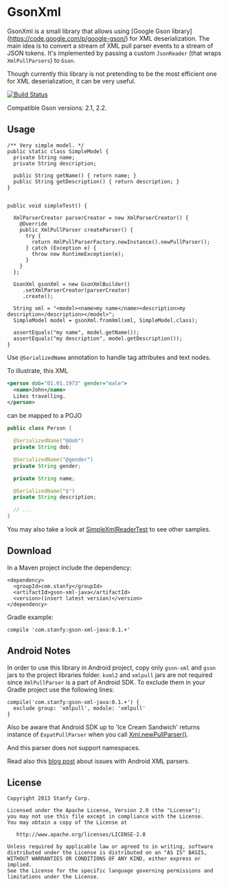 GsonXml
===============

GsonXml is a small library that allows using [Google Gson library] (https://code.google.com/p/google-gson/) for XML deserialization.
The main idea is to convert a stream of XML pull parser events to a stream of JSON tokens.
It's implemented by passing a custom `JsonReader` (that wraps `XmlPullParsers`) to `Gson`.

Though currently this library is not pretending to be the most efficient one for XML deserialization, it can be very useful.

[![Build Status](https://secure.travis-ci.org/stanfy/gson-xml.png?branch=master)](http://travis-ci.org/stanfy/gson-xml)

Compatible Gson versions: 2.1, 2.2.

Usage
-------------

    /** Very simple model. */
    public static class SimpleModel {
      private String name;
      private String description;
    
      public String getName() { return name; }
      public String getDescription() { return description; }
    }
    
    
    public void simpleTest() {
      
      XmlParserCreator parserCreator = new XmlParserCreator() {
        @Override
        public XmlPullParser createParser() {
          try {
            return XmlPullParserFactory.newInstance().newPullParser();
          } catch (Exception e) {
            throw new RuntimeException(e);
          }
        }
      };
    
      GsonXml gsonXml = new GsonXmlBuilder()
         .setXmlParserCreator(parserCreator)
         .create();

      String xml = "<model><name>my name</name><description>my description</description></model>";
      SimpleModel model = gsonXml.fromXml(xml, SimpleModel.class);
      
      assertEquals("my name", model.getName());
      assertEquals("my description", model.getDescription());
    }

Use `@SerializedName` annotation to handle tag attributes and text nodes.

To illustrate, this XML
```xml
<person dob="01.01.1973" gender="male">
  <name>John</name>
  Likes travelling.
</person>
```
can be mapped to a POJO
```java
public class Person {

  @SerializedName("@dob")
  private String dob;

  @SerializedName("@gender")
  private String gender;

  private String name;

  @SerializedName("$")
  private String description;

  // ...
}
```

You may also take a look at
[SimpleXmlReaderTest](https://github.com/stanfy/gson-xml/blob/master/src/test/java/com/stanfy/gsonxml/test/SimpleXmlReaderTest.java)
to see other samples.

Download
--------

In a Maven project include the dependency:
```
<dependency>
  <groupId>com.stanfy</groupId>
  <artifactId>gson-xml-java</artifactId>
  <version>(insert latest version)</version>
</dependency>
```

Gradle example:
```
compile 'com.stanfy:gson-xml-java:0.1.+'
```

Android Notes
-------------

In order to use this library in Android project, copy only `gson-xml` and `gson` jars to the project libraries folder.
`kxml2` and `xmlpull` jars are not required since `XmlPullParser` is a part of Android SDK.
To exclude them in your Gradle project use the following lines:
```
compile('com.stanfy:gson-xml-java:0.1.+') {
  exclude group: 'xmlpull', module: 'xmlpull'
}
```

Also be aware that Android SDK up to 'Ice Cream Sandwich' returns instance of `ExpatPullParser` when you call
[Xml.newPullParser()](http://developer.android.com/reference/android/util/Xml.html#newPullParser()).

And this parser does not support namespaces.

Read also this [blog post](http://android-developers.blogspot.com/2011_12_01_archive.html) about issues with
Android XML parsers.

License
-------

    Copyright 2013 Stanfy Corp.

    Licensed under the Apache License, Version 2.0 (the "License");
    you may not use this file except in compliance with the License.
    You may obtain a copy of the License at

       http://www.apache.org/licenses/LICENSE-2.0

    Unless required by applicable law or agreed to in writing, software
    distributed under the License is distributed on an "AS IS" BASIS,
    WITHOUT WARRANTIES OR CONDITIONS OF ANY KIND, either express or implied.
    See the License for the specific language governing permissions and
    limitations under the License.
    